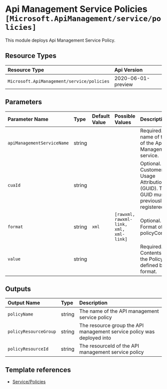 # Api Management Service Policies `[Microsoft.ApiManagement/service/policies]`

This module deploys Api Management Service Policy.

## Resource Types

| Resource Type | Api Version |
| :-- | :-- |
| `Microsoft.ApiManagement/service/policies` | 2020-06-01-preview |

## Parameters

| Parameter Name | Type | Default Value | Possible Values | Description |
| :-- | :-- | :-- | :-- | :-- |
| `apiManagementServiceName` | string |  |  | Required. The name of the of the Api Management service. |
| `cuaId` | string |  |  | Optional. Customer Usage Attribution id (GUID). This GUID must be previously registered |
| `format` | string | `xml` | `[rawxml, rawxml-link, xml, xml-link]` | Optional. Format of the policyContent. |
| `value` | string |  |  | Required. Contents of the Policy as defined by the format. |


## Outputs

| Output Name | Type | Description |
| :-- | :-- | :-- |
| `policyName` | string | The name of the API management service policy |
| `policyResourceGroup` | string | The resource group the API management service policy was deployed into |
| `policyResourceId` | string | The resourceId of the API management service policy |

## Template references

- [Service/Policies](https://docs.microsoft.com/en-us/azure/templates/Microsoft.ApiManagement/2020-06-01-preview/service/policies)
